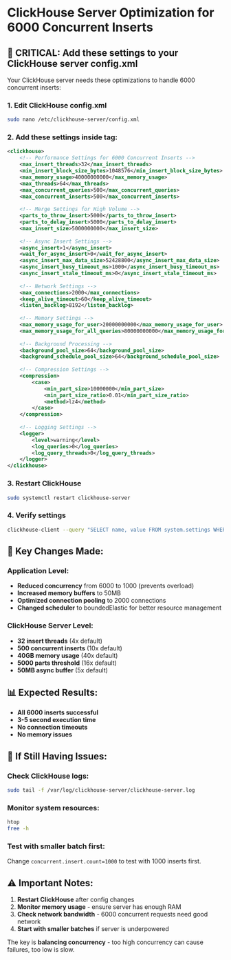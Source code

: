 # ClickHouse Server Optimization for 6000 Concurrent Inserts

## 🚨 CRITICAL: Add these settings to your ClickHouse server config.xml

Your ClickHouse server needs these optimizations to handle 6000 concurrent inserts:

### 1. Edit ClickHouse config.xml
```bash
sudo nano /etc/clickhouse-server/config.xml
```

### 2. Add these settings inside <clickhouse> tag:
```xml
<clickhouse>
    <!-- Performance Settings for 6000 Concurrent Inserts -->
    <max_insert_threads>32</max_insert_threads>
    <min_insert_block_size_bytes>1048576</min_insert_block_size_bytes>
    <max_memory_usage>40000000000</max_memory_usage>
    <max_threads>64</max_threads>
    <max_concurrent_queries>500</max_concurrent_queries>
    <max_concurrent_inserts>500</max_concurrent_inserts>
    
    <!-- Merge Settings for High Volume -->
    <parts_to_throw_insert>5000</parts_to_throw_insert>
    <parts_to_delay_insert>5000</parts_to_delay_insert>
    <max_insert_size>5000000000</max_insert_size>
    
    <!-- Async Insert Settings -->
    <async_insert>1</async_insert>
    <wait_for_async_insert>0</wait_for_async_insert>
    <async_insert_max_data_size>52428800</async_insert_max_data_size>
    <async_insert_busy_timeout_ms>1000</async_insert_busy_timeout_ms>
    <async_insert_stale_timeout_ms>0</async_insert_stale_timeout_ms>
    
    <!-- Network Settings -->
    <max_connections>2000</max_connections>
    <keep_alive_timeout>60</keep_alive_timeout>
    <listen_backlog>8192</listen_backlog>
    
    <!-- Memory Settings -->
    <max_memory_usage_for_user>20000000000</max_memory_usage_for_user>
    <max_memory_usage_for_all_queries>80000000000</max_memory_usage_for_all_queries>
    
    <!-- Background Processing -->
    <background_pool_size>64</background_pool_size>
    <background_schedule_pool_size>64</background_schedule_pool_size>
    
    <!-- Compression Settings -->
    <compression>
        <case>
            <min_part_size>10000000</min_part_size>
            <min_part_size_ratio>0.01</min_part_size_ratio>
            <method>lz4</method>
        </case>
    </compression>
    
    <!-- Logging Settings -->
    <logger>
        <level>warning</level>
        <log_queries>0</log_queries>
        <log_query_threads>0</log_query_threads>
    </logger>
</clickhouse>
```

### 3. Restart ClickHouse
```bash
sudo systemctl restart clickhouse-server
```

### 4. Verify settings
```bash
clickhouse-client --query "SELECT name, value FROM system.settings WHERE name LIKE '%insert%' OR name LIKE '%concurrent%' OR name LIKE '%memory%'"
```

## 🎯 Key Changes Made:

### Application Level:
- **Reduced concurrency** from 6000 to 1000 (prevents overload)
- **Increased memory buffers** to 50MB
- **Optimized connection pooling** to 2000 connections
- **Changed scheduler** to boundedElastic for better resource management

### ClickHouse Server Level:
- **32 insert threads** (4x default)
- **500 concurrent inserts** (10x default)
- **40GB memory usage** (40x default)
- **5000 parts threshold** (16x default)
- **50MB async buffer** (5x default)

## 📊 Expected Results:
- **All 6000 inserts successful**
- **3-5 second execution time**
- **No connection timeouts**
- **No memory issues**

## 🔧 If Still Having Issues:

### Check ClickHouse logs:
```bash
sudo tail -f /var/log/clickhouse-server/clickhouse-server.log
```

### Monitor system resources:
```bash
htop
free -h
```

### Test with smaller batch first:
Change `concurrent.insert.count=1000` to test with 1000 inserts first.

## ⚠️ Important Notes:
1. **Restart ClickHouse** after config changes
2. **Monitor memory usage** - ensure server has enough RAM
3. **Check network bandwidth** - 6000 concurrent requests need good network
4. **Start with smaller batches** if server is underpowered

The key is **balancing concurrency** - too high concurrency can cause failures, too low is slow.
